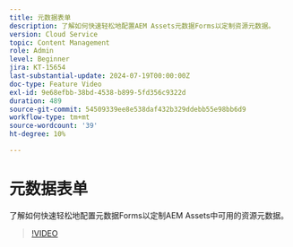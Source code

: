 ```yaml
---
title: 元数据表单
description: 了解如何快速轻松地配置AEM Assets元数据Forms以定制资源元数据。
version: Cloud Service
topic: Content Management
role: Admin
level: Beginner
jira: KT-15654
last-substantial-update: 2024-07-19T00:00:00Z
doc-type: Feature Video
exl-id: 9e68efbb-38bd-4538-b899-5fd356c9322d
duration: 489
source-git-commit: 54509339ee8e538daf432b329ddebb55e98bb6d9
workflow-type: tm+mt
source-wordcount: '39'
ht-degree: 10%

---
```


# 元数据表单

了解如何快速轻松地配置元数据Forms以定制AEM Assets中可用的资源元数据。

>[!VIDEO](https://video.tv.adobe.com/v/3431686?quality=12&learn=on)
